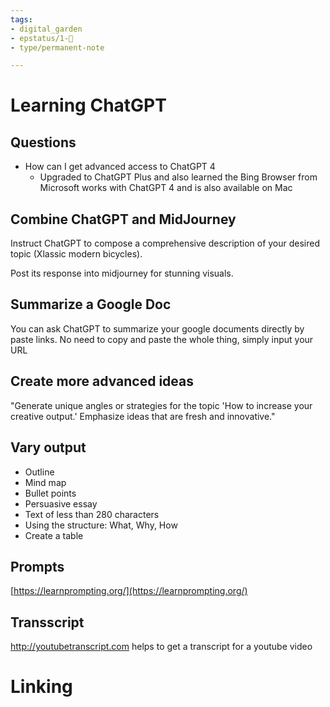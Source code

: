 ```yaml
---
tags: 
- digital_garden
- epstatus/1-🌱
- type/permanent-note

---
```

# Learning ChatGPT
## Questions
+ How can I get advanced access to ChatGPT 4
	+ Upgraded to ChatGPT Plus and also learned the Bing Browser from Microsoft works with ChatGPT 4 and is also available on Mac


## Combine ChatGPT and MidJourney
Instruct ChatGPT to compose a comprehensive description of your desired topic (Xlassic modern bicycles). 

Post its response into midjourney for stunning visuals.

## Summarize a Google Doc
You can ask ChatGPT to summarize your google documents directly by paste links. No need to copy and paste the whole thing, simply input your URL

## Create more advanced ideas
"Generate unique angles or strategies for the topic 'How to increase your creative output.' Emphasize ideas that are fresh and innovative."

## Vary output
+ Outline
+ Mind map
+ Bullet points 
+ Persuasive essay
+ Text of less than 280 characters 
+ Using the structure: What, Why, How 
+ Create a table

## Prompts
[https://learnprompting.org/](https://learnprompting.org/)

## Transscript
http://youtubetranscript.com helps to get a transcript for a youtube video



# Linking


